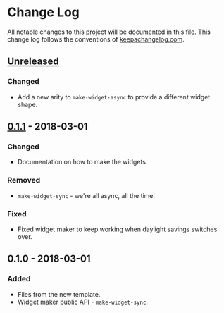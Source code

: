 # Change Log
All notable changes to this project will be documented in this file. This change log follows the conventions of [keepachangelog.com](http://keepachangelog.com/).

## [Unreleased]
### Changed
- Add a new arity to `make-widget-async` to provide a different widget shape.

## [0.1.1] - 2018-03-01
### Changed
- Documentation on how to make the widgets.

### Removed
- `make-widget-sync` - we're all async, all the time.

### Fixed
- Fixed widget maker to keep working when daylight savings switches over.

## 0.1.0 - 2018-03-01
### Added
- Files from the new template.
- Widget maker public API - `make-widget-sync`.

[Unreleased]: https://github.com/your-name/implicits/compare/0.1.1...HEAD
[0.1.1]: https://github.com/your-name/implicits/compare/0.1.0...0.1.1
